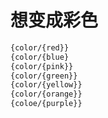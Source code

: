 # 想变成彩色

```tex
{color/{red}}
{color/{blue}
{color/{pink}}
{color/{green}}
{color/{yellow}}
{color/{orange}}
{coloe/{purple}}
```

